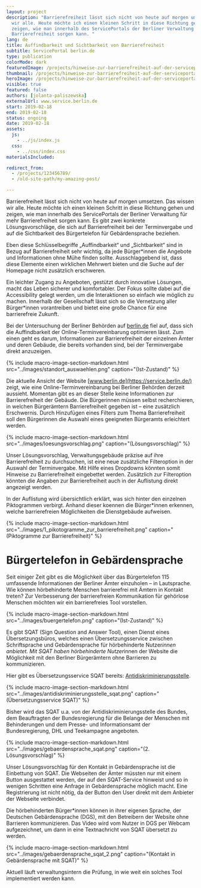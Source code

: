 ```yaml
---
layout: project
description: "Barrierefreiheit lässt sich nicht von heute auf morgen umsetzen. Das wissen
  wir alle. Heute möchte ich einen kleinen Schritt in diese Richtung gehen und
  zeigen, wie man innerhalb des ServicePortals der Berliner Verwaltung für mehr
  Barrierefreiheit sorgen kann. "
lang: de
title: Auffindbarkeit und Sichtbarkeit von Barrierefreiheit
subtitle: ServicePortal berlin.de
type: publication
colorMode: dark
featuredImage: /projects/hinweise-zur-barrierefreiheit-auf-der-serviceportal-berlin.de/images/featured.jpg
thumbnail: /projects/hinweise-zur-barrierefreiheit-auf-der-serviceportal-berlin.de/images/thumbnail.svg
heroImage: /projects/hinweise-zur-barrierefreiheit-auf-der-serviceportal-berlin.de/images/hero.svg
visible: true
featured: false
authors: [jolanta-paliszewska]
externalUrl: www.service.berlin.de
start: 2019-02-18
end: 2019-02-18
status: ongoing
date: 2019-02-18
assets:
  js:
    - ../js/index.js
  css:
    - ../css/index.css
materialsIncluded:

redirect_from:
  - /projects/123456789/
  - /old-site-path/my-amazing-post/

---
```


Barrierefreiheit lässt sich nicht von heute auf morgen umsetzen. Das wissen wir alle. Heute möchte ich einen kleinen Schritt in diese Richtung gehen und zeigen, wie man innerhalb des ServicePortals der Berliner Verwaltung für mehr Barrierefreiheit sorgen kann. Es gibt zwei konkrete Lösungsvorschläge, die sich auf Barrierefreiheit bei der Terminvergabe und auf die Sichtbarkeit des Bürgertelefon für Gebärdensprache beziehen. 

Eben diese Schlüsselbegriffe „Auffindbarkeit“ und „Sichtbarkeit“ sind in Bezug auf Barrierefreiheit sehr wichtig, da jede Bürger*innen die Angebote und Informationen ohne Mühe finden sollte. Ausschlaggebend ist, dass diese Elemente einen wirklichen Mehrwert bieten und die Suche auf der Homepage nicht zusätzlich erschweren.

Ein leichter Zugang zu Angeboten, gestützt durch innovative Lösungen, macht das Leben sicherer und komfortabler. Der Fokus sollte dabei auf die  Accessibility gelegt werden, um die Interaktionen so einfach wie möglich zu machen. Innerhalb der Gesellschaft lässt sich so die Vernetzung aller Bürger*innen vorantreiben und bietet eine große Chance für eine barrierefreie Zukunft.

Bei der Untersuchung der Berliner Behörden auf [berlin.de](https://service.berlin.de/) fiel auf, dass sich die Auffindbarkeit der Online-Terminvereinbarung optimieren lässt. Zum einen geht es darum, Informationen zur Barrierefreiheit der einzelnen Ämter und deren Gebäude, die bereits vorhanden sind, bei der Terminvergabe direkt anzuzeigen. 

{% include macro-image-section-markdown.html src="../images/standort_auswaehlen.png" caption="(Ist-Zustand)" %}

Die aktuelle Ansicht der Website [www.berlin.de](https://service.berlin.de/) zeigt, wie eine Online-Terminvereinbarung bei Berliner Behörden derzeit aussieht. Momentan gibt es an dieser Stelle keine Informationen zur Barrierefreiheit der Gebäude. Die Bürgerinnen müssen selbst recherchieren, in welchen Bürgerämtern Barrierefreiheit gegeben ist – eine zusätzlich Erschwernis. Durch Hinzufügen eines Filters zum Thema Barrierefreiheit soll den Bürgerinnen die Auswahl eines geeigneten Bürgeramts erleichtert werden. 

{% include macro-image-section-markdown.html src="../images/loesungsvorschlag.png" caption="(Lösungsvorschlag)" %}

Unser Lösungsvorschlag, Verwaltungsgebäude präzise auf ihre Barrierefreiheit zu durchsuchen, ist eine neue zusätzliche Filteroption in der Auswahl der Terminvergabe. Mit Hilfe eines Dropdowns könnten somit Hinweise zu Barrierefreiheit eingebettet werden. Zusätzlich zur Filteroption könnten die Angaben zur Barrierefreiheit auch in der Auflistung direkt angezeigt werden.

In der Auflistung wird übersichtlich erklärt, was sich hinter den einzelnen Piktogrammen verbirgt. Anhand dieser koennen die Bürger*innen erkennen, welche barrierefreien Möglichkeiten die Dienstgebäude aufweisen. 

{% include macro-image-section-markdown.html src="../images/1_pikotogramme_zur_barrierefreiheit.png" caption="(Piktogramme zur Barrierefreiheit)" %}

# Bürgertelefon in Gebärdensprache


Seit einiger Zeit gibt es die Möglichkeit über das Bürgertelefon 115 umfassende Informationen der Berliner Ämter einzuholen – in Lautsprache. Wie können hörbehinderte Menschen barrierefrei mit Ämtern in Kontakt treten? Zur Verbesserung der barrierefreien Kommunikation für gehörlose Menschen möchten wir ein barrierefreies Tool vorstellen.


{% include macro-image-section-markdown.html src="../images/buergertelefon.png" caption="(Ist-Zustand)" %}

Es gibt SQAT (Sign Question and Answer Tool), einen Dienst eines Übersetzungsbüros, welches einen Übersetzungsservice zwischen Schriftsprache und Gebärdensprache für hörbehinderte Nutzer*innen anbietet.
Mit SQAT haben hörbehinderte Nutzer*innen der Website die Möglichkeit mit den Berliner Bürgerämtern ohne Barrieren zu kommunizieren.


Hier gibt es Übersetzungsservice SQAT bereits: [Antidiskriminierungsstelle](http://www.antidiskriminierungsstelle.de/DE/Beratung/Beratung_Moeglichkeiten/SQAT/SQAT_node.html).

{% include macro-image-section-markdown.html src="../images/antidiskriminierungsstelle_sqat.png" caption="(Übersetzungsservice SQAT)" %}


Bisher wird das SQAT u.a. von der Antidiskriminierungsstelle des Bundes, dem Beauftragten der Bundesregierung für die Belange der Menschen mit Behinderungen und dem Presse- und Informationsamt der Bundesregierung, DHL und Teekampagne angeboten.

{% include macro-image-section-markdown.html src="../images/gebaerdensprache_sqat.png" caption="(2. Lösungsvorschlag)" %}


Unser Lösungsvorschlag für den Kontakt in Gebärdensprache ist die Einbettung von SQAT. Die Webseiten der Ämter müssten nur mit einem Button ausgestattet werden, der auf den SQAT-Service hinweist und so in wenigen Schritten eine Anfrage in Gebärdensprache möglich macht. Eine Registrierung ist nicht nötig, da der Button den User direkt mit dem Anbieter der Webseite verbindet. 

Die hörbehinderten Bürger*innen können in ihrer eigenen Sprache, der Deutschen Gebärdensprache (DGS), mit den Betreibern der Website ohne Barrieren kommunizieren. Das Video wird vom Nutzer in DGS per Webcam aufgezeichnet, um dann in eine Textnachricht von SQAT übersetzt zu werden.


{% include macro-image-section-markdown.html src="../images/gebaerdensprache_sqat_2.png" caption="(Kontakt in Gebärdensprache mit SQAT)" %}



Aktuell läuft verwaltungsintern die Prüfung, in wie weit ein solches Tool implementiert werden kann. 